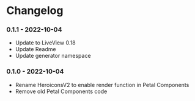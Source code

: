 # Changelog

### 0.1.1 - 2022-10-04

- Update to LiveView 0.18
- Update Readme
- Update generator namespace

### 0.1.0 - 2022-10-04

- Rename HeroiconsV2 to enable render function in Petal Components
- Remove old Petal Components code
